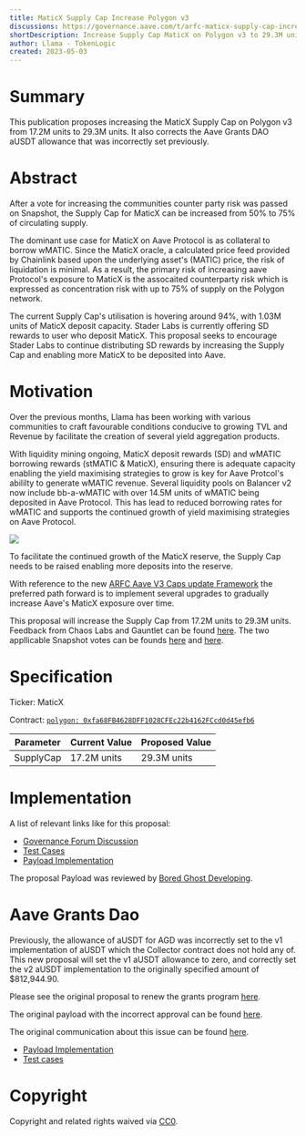 ```yaml
---
title: MaticX Supply Cap Increase Polygon v3
discussions: https://governance.aave.com/t/arfc-maticx-supply-cap-increase-polygon-v3/12657
shortDescription: Increase Supply Cap MaticX on Polygon v3 to 29.3M units. 
author: Llama - TokenLogic
created: 2023-05-03
---
```


# Summary

This publication proposes increasing the MaticX Supply Cap on Polygon v3 from 17.2M units to 29.3M units. It also corrects the Aave Grants DAO aUSDT allowance that was incorrectly set previously.

# Abstract

After a vote for increasing the communities counter party risk was passed on Snapshot, the Supply Cap for MaticX can be increased from 50% to 75% of circulating supply.

The dominant use case for MaticX on Aave Protocol is as collateral to borrow wMATIC. Since the MaticX oracle, a calculated price feed provided by Chainlink based upon the underlying asset's (MATIC) price, the risk of liquidation is minimal. As a result, the primary risk of increasing aave Protocol's exposure to MaticX is the assocaited counterparty risk which is expressed as concentration risk with up to 75% of supply on the Polygon network.

The current Supply Cap's utilisation is hovering around 94%, with 1.03M units of MaticX deposit capacity. Stader Labs is currently offering SD rewards to user who deposit MaticX. This proposal seeks to encourage Stader Labs to continue distributing SD rewards by increasing the Supply Cap and enabling more MaticX to be deposited into Aave. 

# Motivation

Over the previous months, Llama has been working with various communities to craft favourable conditions conducive to growing TVL and Revenue by facilitate the creation of several yield aggregation products. 

With liquidity mining ongoing, MaticX deposit rewards (SD) and wMATIC borrowing rewards (stMATIC & MaticX), ensuring there is adequate capacity enabling the yield maximising strategies to grow is key for Aave Protcol's abililty to generate wMATIC revenue. Several liquidity pools on Balancer v2 now include bb-a-wMATIC with over 14.5M units of wMATIC being deposited in Aave Protocol. This has lead to reduced borrowing rates for wMATIC and supports the continued growth of yield maximising strategies on Aave Protocol. 

![](https://i.imgur.com/CdVGNQ9.png)

To facilitate the continued growth of the MaticX reserve, the Supply Cap needs to be raised enabling more deposits into the reserve.

With reference to the new [ARFC Aave V3 Caps update Framework](https://governance.aave.com/t/arfc-aave-v3-caps-update-framework/11937/1) the preferred path forward is to implement several upgrades to gradually increase Aave's MaticX exposure over time. 

This proposal will increase the Supply Cap from 17.2M units to  29.3M units. Feedback from Chaos Labs and Gauntlet can be found [here](https://governance.aave.com/t/arfc-maticx-supply-cap-increase-polygon-v3/12657/13). The two appllicable Snapshot votes can be founds [here](https://snapshot.org/#/aave.eth/proposal/0xf9261916c696ce2d793af41b7fe556896ed1ff7a8330b7d0489d5567ebefe3ba) and [here](https://snapshot.org/#/aave.eth/proposal/0x7057a6311c791ebd57b93acb4a231dfd4fb92755fc02fa1de4723d0a5510d2ed).

# Specification

Ticker: MaticX

Contract: [`polygon: 0xfa68FB4628DFF1028CFEc22b4162FCcd0d45efb6`](https://polygonscan.com/token/0xfa68fb4628dff1028cfec22b4162fccd0d45efb6)

|Parameter|Current Value|Proposed Value|
| --- | --- | --- |
|SupplyCap|17.2M units|29.3M units|

# Implementation

A list of relevant links like for this proposal:

* [Governance Forum Discussion](https://governance.aave.com/t/arfc-maticx-supply-cap-increase-polygon-v3/12657)
* [Test Cases](https://github.com/bgd-labs/aave-proposals/blob/main/src/AaveV3CapsUpdates_20230503/AaveV3PolCapsUpdates_20230503_PayloadTest.t.sol)
* [Payload Implementation](https://github.com/bgd-labs/aave-proposals/blob/main/src/AaveV3CapsUpdates_20230503/AaveV3PolCapsUpdates_20230503_Payload.sol)

The proposal Payload was reviewed by [Bored Ghost Developing](https://bgdlabs.com/).

# Aave Grants Dao

Previously, the allowance of aUSDT for AGD was incorrectly set to the v1 implementation of aUSDT which the Collector contract does not hold any of. This new proposal will set the v1 aUSDT allowance to zero, and correctly set the v2 aUSDT implementation to the originally specified amount of $812,944.90.

Please see the original proposal to renew the grants program [here](https://governance.aave.com/t/updated-proposal-aave-grants-dao-renewal/11289).

The original payload with the incorrect approval can be found [here](https://github.com/llamaxyz/aave-proposals/blob/main/src/proposals/aave-grants-dao-renewal/ProposalPayload.sol).

The original communication about this issue can be found [here](https://governance.aave.com/t/updated-proposal-aave-grants-dao-renewal/11289/9).

* [Payload Implementation](https://github.com/bgd-labs/aave-proposals/blob/main/src/AaveV3CapsUpdates_20230503/AaveV2EthAGDGrantsPayload.sol)
* [Test cases](https://github.com/bgd-labs/aave-proposals/blob/main/src/AaveV3CapsUpdates_20230503/AaveV2EthAGDGrantsPayloadTest.t.sol)

# Copyright

Copyright and related rights waived via [CC0](https://creativecommons.org/publicdomain/zero/1.0/).





